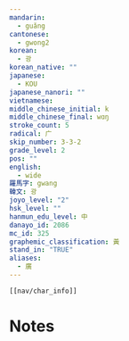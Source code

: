 ```yaml
---
mandarin:
  - guǎng
cantonese:
  - gwong2
korean:
  - 광
korean_native: ""
japanese:
  - KOU
japanese_nanori: ""
vietnamese:
middle_chinese_initial: k
middle_chinese_final: wɑŋ
stroke_count: 5
radical: 广
skip_number: 3-3-2
grade_level: 2
pos: ""
english:
  - wide
羅馬字: gwang
韓文: 광
joyo_level: "2"
hsk_level: ""
hanmun_edu_level: 中
danayo_id: 2086
mc_id: 325
graphemic_classification: 黃
stand_in: "TRUE"
aliases:
  - 廣
---
```

```meta-bind-embed
[[nav/char_info]]
```

# Notes
